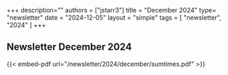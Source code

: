 +++
description=""
authors = ["jstarr3"]
title = "December 2024"
type= "newsletter"
date = "2024-12-05"
layout = "simple"
tags = [
"newsletter",
"2024"
]
+++

## Newsletter December 2024

{{< embed-pdf url="/newsletter/2024/december/sumtimes.pdf" >}}

